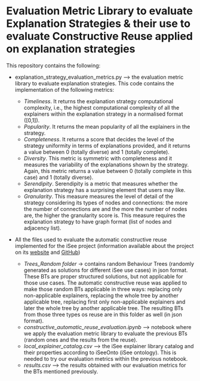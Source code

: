 # Evaluation Metric Library to evaluate Explanation Strategies & their use to evaluate Constructive Reuse applied on explanation strategies

This repository contains the following:

- explanation_strategy_evaluation_metrics.py --> the evaluation metric library to evaluate explanation strategies. This code contains the implementation of the following metrics:
  - *Timeliness*. It returns the explanation strategy computational complexity, i.e., the highest computational complexity of all the explainers within the explanation strategy in a normalised format ([0,1]).
  - *Popularity*. It returns the mean popularity of all the explainers in the strategy.
  - *Completeness*. It returns a score that decides the level of the strategy uniformity in terms of explanations provided, and it returns a value between 0 (totally diverse) and 1 (totally complete).
  - *Diversity*. This metric is symmetric with completeness and it measures the variability of the explanations shown by the strategy. Again, this metric returns a value between 0 (totally complete in this case) and 1 (totally diverse).
  - *Serendipity*. Serendipity is a metric that measures whether the explanation strategy has a surprising element that users may like.
  - *Granularity*. This measure measures the level of detail of the strategy considering its types of nodes and connections: the more the number of connections are and the more the number of nodes are, the higher the granularity score is. This measure requires the explanation strategy to have graph format (list of nodes and adjacency list).

- All the files used to evaluate the automatic constructive reuse implemented for the iSee project (information available about the project on its [website](https://isee4xai.com/) and [GitHub](https://github.com/isee4xai))
  - *Trees_Random folder* -> contains random Behaviour Trees (randomly generated as solutions for different iSee use cases) in json format. These BTs are proper structured solutions, but not applicable for those use cases. The automatic constructive reuse was applied to make those random BTs applicable in three ways: replacing only non-applicable explainers, replacing the whole tree by another applicable tree, replacing first only non-applicable explainers and later the whole tree by another applicable tree. The resulting BTs from those three types os reuse are in this folder as well (in json format).
  - *constructive_automatic_reuse_evaluation.ipynb* --> notebook where we apply the evaluation metric library to evaluate the previous BTs (random ones and the results from the reuse).
  - *local_explainer_catalog.csv* --> the iSee explainer library catalog and their properties according to iSeeOnto (iSee ontology). This is needed to try our evaluation metrics within the previous notebook.
  - *results.csv* --> the results obtained with our evaluation metrics for the BTs mentioned previously.
